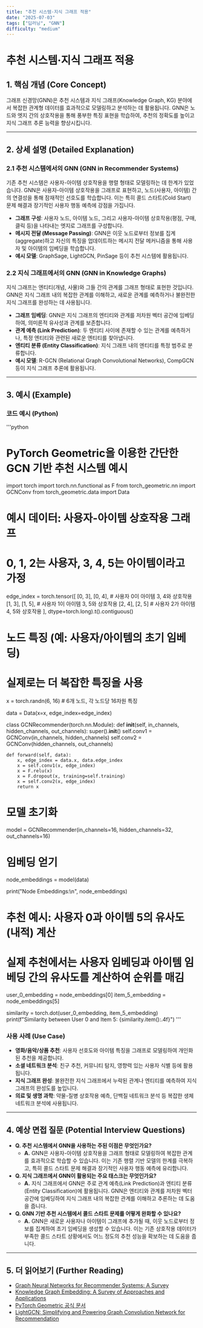 ```yaml
---
title: "추천 시스템·지식 그래프 적용"
date: "2025-07-03"
tags: ["딥러닝", "GNN"]
difficulty: "medium"
---
```


# 추천 시스템·지식 그래프 적용

## 1. 핵심 개념 (Core Concept)

그래프 신경망(GNN)은 추천 시스템과 지식 그래프(Knowledge Graph, KG) 분야에서 복잡한 관계형 데이터를 효과적으로 모델링하고 분석하는 데 활용됩니다. GNN은 노드와 엣지 간의 상호작용을 통해 풍부한 특징 표현을 학습하여, 추천의 정확도를 높이고 지식 그래프 추론 능력을 향상시킵니다.

---

## 2. 상세 설명 (Detailed Explanation)

### 2.1 추천 시스템에서의 GNN (GNN in Recommender Systems)
기존 추천 시스템은 사용자-아이템 상호작용을 행렬 형태로 모델링하는 데 한계가 있었습니다. GNN은 사용자-아이템 상호작용을 그래프로 표현하고, 노드(사용자, 아이템) 간의 연결성을 통해 잠재적인 선호도를 학습합니다. 이는 특히 콜드 스타트(Cold Start) 문제 해결과 장기적인 사용자 행동 예측에 강점을 가집니다.

*   **그래프 구성**: 사용자 노드, 아이템 노드, 그리고 사용자-아이템 상호작용(평점, 구매, 클릭 등)을 나타내는 엣지로 그래프를 구성합니다.
*   **메시지 전달 (Message Passing)**: GNN은 이웃 노드로부터 정보를 집계(aggregate)하고 자신의 특징을 업데이트하는 메시지 전달 메커니즘을 통해 사용자 및 아이템의 임베딩을 학습합니다.
*   **예시 모델**: GraphSage, LightGCN, PinSage 등이 추천 시스템에 활용됩니다.

### 2.2 지식 그래프에서의 GNN (GNN in Knowledge Graphs)
지식 그래프는 엔티티(개념, 사물)와 그들 간의 관계를 그래프 형태로 표현한 것입니다. GNN은 지식 그래프 내의 복잡한 관계를 이해하고, 새로운 관계를 예측하거나 불완전한 지식 그래프를 완성하는 데 사용됩니다.

*   **그래프 임베딩**: GNN은 지식 그래프의 엔티티와 관계를 저차원 벡터 공간에 임베딩하여, 의미론적 유사성과 관계를 보존합니다.
*   **관계 예측 (Link Prediction)**: 두 엔티티 사이에 존재할 수 있는 관계를 예측하거나, 특정 엔티티와 관련된 새로운 엔티티를 찾아냅니다.
*   **엔티티 분류 (Entity Classification)**: 지식 그래프 내의 엔티티를 특정 범주로 분류합니다.
*   **예시 모델**: R-GCN (Relational Graph Convolutional Networks), CompGCN 등이 지식 그래프 추론에 활용됩니다.

---

## 3. 예시 (Example)

### 코드 예시 (Python)
'''python
# PyTorch Geometric을 이용한 간단한 GCN 기반 추천 시스템 예시
import torch
import torch.nn.functional as F
from torch_geometric.nn import GCNConv
from torch_geometric.data import Data

# 예시 데이터: 사용자-아이템 상호작용 그래프
# 0, 1, 2는 사용자, 3, 4, 5는 아이템이라고 가정
edge_index = torch.tensor([
    [0, 3], [0, 4],  # 사용자 0이 아이템 3, 4와 상호작용
    [1, 3], [1, 5],  # 사용자 1이 아이템 3, 5와 상호작용
    [2, 4], [2, 5]   # 사용자 2가 아이템 4, 5와 상호작용
], dtype=torch.long).t().contiguous()

# 노드 특징 (예: 사용자/아이템의 초기 임베딩)
# 실제로는 더 복잡한 특징을 사용
x = torch.randn(6, 16) # 6개 노드, 각 노드당 16차원 특징

data = Data(x=x, edge_index=edge_index)

class GCNRecommender(torch.nn.Module):
    def __init__(self, in_channels, hidden_channels, out_channels):
        super().__init__()
        self.conv1 = GCNConv(in_channels, hidden_channels)
        self.conv2 = GCNConv(hidden_channels, out_channels)

    def forward(self, data):
        x, edge_index = data.x, data.edge_index
        x = self.conv1(x, edge_index)
        x = F.relu(x)
        x = F.dropout(x, training=self.training)
        x = self.conv2(x, edge_index)
        return x

# 모델 초기화
model = GCNRecommender(in_channels=16, hidden_channels=32, out_channels=16)

# 임베딩 얻기
node_embeddings = model(data)

print("Node Embeddings:\n", node_embeddings)

# 추천 예시: 사용자 0과 아이템 5의 유사도 (내적) 계산
# 실제 추천에서는 사용자 임베딩과 아이템 임베딩 간의 유사도를 계산하여 순위를 매김
user_0_embedding = node_embeddings[0]
item_5_embedding = node_embeddings[5]

similarity = torch.dot(user_0_embedding, item_5_embedding)
print(f"Similarity between User 0 and Item 5: {similarity.item():.4f}")
'''

### 사용 사례 (Use Case)
*   **영화/음악/상품 추천**: 사용자 선호도와 아이템 특징을 그래프로 모델링하여 개인화된 추천을 제공합니다.
*   **소셜 네트워크 분석**: 친구 추천, 커뮤니티 탐지, 영향력 있는 사용자 식별 등에 활용됩니다.
*   **지식 그래프 완성**: 불완전한 지식 그래프에서 누락된 관계나 엔티티를 예측하여 지식 그래프의 완성도를 높입니다.
*   **의료 및 생명 과학**: 약물-질병 상호작용 예측, 단백질 네트워크 분석 등 복잡한 생체 네트워크 분석에 사용됩니다.

---

## 4. 예상 면접 질문 (Potential Interview Questions)

*   **Q. 추천 시스템에서 GNN을 사용하는 주된 이점은 무엇인가요?**
    *   **A.** GNN은 사용자-아이템 상호작용을 그래프 형태로 모델링하여 복잡한 관계를 효과적으로 학습할 수 있습니다. 이는 기존 행렬 기반 모델의 한계를 극복하고, 특히 콜드 스타트 문제 해결과 장기적인 사용자 행동 예측에 유리합니다.
*   **Q. 지식 그래프에서 GNN이 활용되는 주요 태스크는 무엇인가요?**
    *   **A.** 지식 그래프에서 GNN은 주로 관계 예측(Link Prediction)과 엔티티 분류(Entity Classification)에 활용됩니다. GNN은 엔티티와 관계를 저차원 벡터 공간에 임베딩하여 지식 그래프 내의 복잡한 관계를 이해하고 추론하는 데 도움을 줍니다.
*   **Q. GNN 기반 추천 시스템에서 콜드 스타트 문제를 어떻게 완화할 수 있나요?**
    *   **A.** GNN은 새로운 사용자나 아이템이 그래프에 추가될 때, 이웃 노드로부터 정보를 집계하여 초기 임베딩을 생성할 수 있습니다. 이는 기존 상호작용 데이터가 부족한 콜드 스타트 상황에서도 어느 정도의 추천 성능을 확보하는 데 도움을 줍니다.

---

## 5. 더 읽어보기 (Further Reading)

*   [Graph Neural Networks for Recommender Systems: A Survey](https://arxiv.org/abs/2011.02260)
*   [Knowledge Graph Embedding: A Survey of Approaches and Applications](https://arxiv.org/abs/1711.08090)
*   [PyTorch Geometric 공식 문서](https://pytorch-geometric.readthedocs.io/en/latest/)
*   [LightGCN: Simplifying and Powering Graph Convolution Network for Recommendation](https://arxiv.org/abs/2002.02126)
